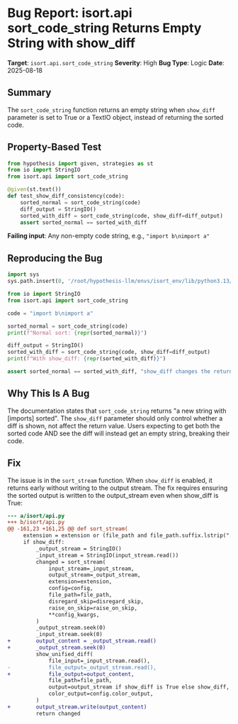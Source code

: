 # Bug Report: isort.api sort_code_string Returns Empty String with show_diff

**Target**: `isort.api.sort_code_string`
**Severity**: High
**Bug Type**: Logic
**Date**: 2025-08-18

## Summary

The `sort_code_string` function returns an empty string when `show_diff` parameter is set to True or a TextIO object, instead of returning the sorted code.

## Property-Based Test

```python
from hypothesis import given, strategies as st
from io import StringIO
from isort.api import sort_code_string

@given(st.text())
def test_show_diff_consistency(code):
    sorted_normal = sort_code_string(code)
    diff_output = StringIO()
    sorted_with_diff = sort_code_string(code, show_diff=diff_output)
    assert sorted_normal == sorted_with_diff
```

**Failing input**: Any non-empty code string, e.g., `"import b\nimport a"`

## Reproducing the Bug

```python
import sys
sys.path.insert(0, '/root/hypothesis-llm/envs/isort_env/lib/python3.13/site-packages')

from io import StringIO
from isort.api import sort_code_string

code = "import b\nimport a"

sorted_normal = sort_code_string(code)
print(f"Normal sort: {repr(sorted_normal)}")

diff_output = StringIO()
sorted_with_diff = sort_code_string(code, show_diff=diff_output)
print(f"With show_diff: {repr(sorted_with_diff)}")

assert sorted_normal == sorted_with_diff, "show_diff changes the return value!"
```

## Why This Is A Bug

The documentation states that `sort_code_string` returns "a new string with [imports] sorted". The `show_diff` parameter should only control whether a diff is shown, not affect the return value. Users expecting to get both the sorted code AND see the diff will instead get an empty string, breaking their code.

## Fix

The issue is in the `sort_stream` function. When `show_diff` is enabled, it returns early without writing to the output stream. The fix requires ensuring the sorted output is written to the output_stream even when show_diff is True:

```diff
--- a/isort/api.py
+++ b/isort/api.py
@@ -161,23 +161,25 @@ def sort_stream(
     extension = extension or (file_path and file_path.suffix.lstrip(".")) or "py"
     if show_diff:
         _output_stream = StringIO()
         _input_stream = StringIO(input_stream.read())
         changed = sort_stream(
             input_stream=_input_stream,
             output_stream=_output_stream,
             extension=extension,
             config=config,
             file_path=file_path,
             disregard_skip=disregard_skip,
             raise_on_skip=raise_on_skip,
             **config_kwargs,
         )
         _output_stream.seek(0)
         _input_stream.seek(0)
+        output_content = _output_stream.read()
+        _output_stream.seek(0)
         show_unified_diff(
             file_input=_input_stream.read(),
-            file_output=_output_stream.read(),
+            file_output=output_content,
             file_path=file_path,
             output=output_stream if show_diff is True else show_diff,
             color_output=config.color_output,
         )
+        output_stream.write(output_content)
         return changed
```